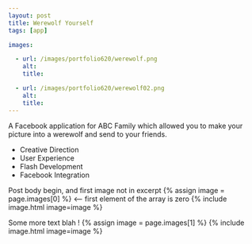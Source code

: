```yaml
---
layout: post
title: Werewolf Yourself
tags: [app]

images:

  - url: /images/portfolio620/werewolf.png
    alt: 
    title: 

  - url: /images/portfolio620/werewolf02.png
    alt: 
    title: 
---
```


A Facebook application for ABC Family which allowed you to make your picture into a werewolf and send to your friends.

- Creative Direction
- User Experience
- Flash Development
- Facebook Integration

Post body begin, and first image not in excerpt
{% assign image = page.images[0] %} <-- first element of the array is zero
{% include image.html image=image %}

Some more text blah !
{% assign image = page.images[1] %}
{% include image.html image=image %}